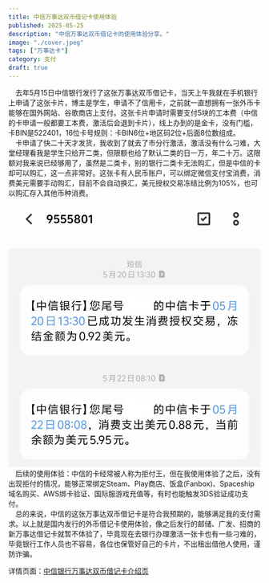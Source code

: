 ```yaml
---
title: 中信万事达双币借记卡使用体验
published: 2025-05-25
description: "中信万事达双币借记卡的使用体验分享。"
image: "./cover.jpeg"
tags: ["万事达卡"]
category: 支付
draft: true
---
```


&ensp;&ensp;去年5月15日中信银行发行了这张万事达双币借记卡，当天上午我就在手机银行上申请了这张卡片，博主是学生，申请不了信用卡，之前就一直想拥有一张外币卡能够在国外网站、谷歌商店上支付。这张卡片申请时需要支付5块的工本费（中信的卡申请一般都要工本费，激活后会退到卡片），线上办到的是金卡，没有门槛，卡BIN是522401，16位卡号规则：卡BIN6位+地区码2位+后面8位数组成。<br>
&ensp;&ensp;卡申请了快二十天才发货，我收到了就去了市分行激活，激活没有什么刁难，大堂经理看我是学生只给开二类，但限额也给了默认二类的日一万，年二十万。这限额对我来说已经够用了，虽然是二类卡，别的银行二类卡无法购汇，但是中信的卡却可以购汇，这一点非常好。这张卡有人民币账户，可以绑定微信支付宝消费，消费美元需要手动购汇，目前不会自动换汇，美元授权交易冻结比例为105%，也可以购汇存入其他币种消费。<br>
![pic](./01.jpg "图片")
&ensp;&ensp;后续的使用体验：中信的卡经常被人称为拒付王，但在我使用体验了之后，没有出现拒付的情况，能够正常绑定Steam、Play商店、饭盒(Fanbox)、Spaceship域名购买、AWS绑卡验证、国际服游戏充值等，有时也能触发3DS验证成功支付。<br>
&ensp;&ensp;总的来说，中信的这张万事达双币借记卡是符合我预期的，能够满足我的支付需求。以上就是国内发行的外币借记卡使用体验，像之后发行的邮储、广发、招商的新万事达借记卡就暂不体验了，毕竟现在去银行办理激活一张卡也有一些刁难的，毕竟银行工作人员也不容易，各位也保管好自己的卡片，不出租出借他人使用，谨防诈骗。

详情页面：[中信银行万事达双币借记卡介绍页](https://wap.bank.ecitic.com/NMBFOServer/MobileBankWeb/?index=SmartCube.PageNoHeader&pageId=5251)
